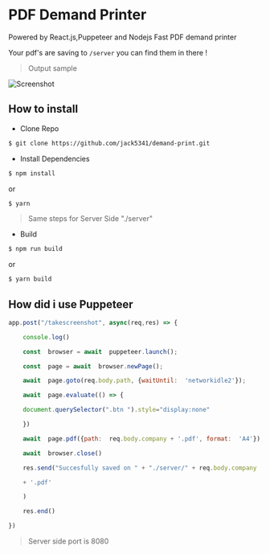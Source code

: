 # PDF Demand Printer

Powered by React.js,Puppeteer and Nodejs Fast PDF demand printer

Your pdf's are saving to `/server` you can find them in there !

> Output sample

![Screenshot](https://raw.githubusercontent.com/jack5341/demand-print/master/master/Screenshot.PNG)

## How to install 

-   Clone Repo
```sh
$ git clone https://github.com/jack5341/demand-print.git
```

- Install Dependencies
```sh
$ npm install 
```

or

```sh
$ yarn
```
> Same steps for Server Side "./server"
- Build
```sh
$ npm run build
```

or 

```sh
$ yarn build
```

## How did i use Puppeteer
```js
app.post("/takescreenshot", async(req,res) => {

	console.log()

	const  browser = await  puppeteer.launch();

	const  page = await  browser.newPage();

	await  page.goto(req.body.path, {waitUntil:  'networkidle2'});

	await  page.evaluate(() => {

	document.querySelector(".btn ").style="display:none"

	})

	await  page.pdf({path:  req.body.company + '.pdf', format:  'A4'});

	await  browser.close()

	res.send("Succesfully saved on " + "./server/" + req.body.company

	+ '.pdf'

	)

	res.end()

})
```
>Server side port is 8080
